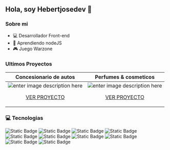 ## Hola, soy Hebertjosedev 👋

### Sobre mi ###

- :computer: Desarrollador Front-end
- :blue_book: Aprendiendo nodeJS
- 🎮 Juego Warzone

### Ultimos Proyectos ###


|Concesionario de autos     |Perfumes & cosmeticos |
|--|--|
| ![enter image description here](https://i.ibb.co/Wy0JRRh/concesionario-newwwww.jpg) <p align="center"><a  style="text-align:center;" href="https://hebertjosedev.github.io/concesionaria-de-autos/index">VER PROYECTO</a></p> |![enter image description here](https://i.ibb.co/9q6wdB3/perfumeria-pc.jpg) <p align="center"><a href="https://esenciamerle.vercel.app/">VER PROYECTO</a></p>|

### :computer: Tecnologias ###

![Static Badge](https://img.shields.io/badge/-codigo?style=flat&label=Html5&labelColor=%23dd4b24&color=rgb(233%2C%2098%2C%2040))
![Static Badge](https://img.shields.io/badge/-codigo?style=flat&label=Css3&labelColor=%231a6eb4&color=%231c84c1)
![Static Badge](https://img.shields.io/badge/-codigo?style=flat&label=Figma&labelColor=%23884fff%20&color=%2300b6ff)
![Static Badge](https://img.shields.io/badge/-codigo?style=flat&label=JavaScript&labelColor=%23fcdb00&color=%23000)
![Static Badge](https://img.shields.io/badge/-codigo?style=flat&label=ReactJS&labelColor=%235ed3f5&color=%23087a9f)
![Static Badge](https://img.shields.io/badge/-codigo?style=flat&label=Python&labelColor=%23336d9d&color=%23ffdd6f)
![Static Badge](https://img.shields.io/badge/-codigo?style=flat&label=Firebase&labelColor=%23ef8000&color=%23dd2c00)
![Static Badge](https://img.shields.io/badge/-codigo?style=flat&label=Sql&labelColor=%23006ebf&color=rgb(176%2C%20208%2C%2047))
![Static Badge](https://img.shields.io/badge/-codigo?style=flat&label=Mysql&labelColor=%2341759c&color=%23d68a00)
![Static Badge](https://img.shields.io/badge/-codigo?style=flat&label=PostgreSQL&labelColor=%23254a7f&color=%2330648c)







